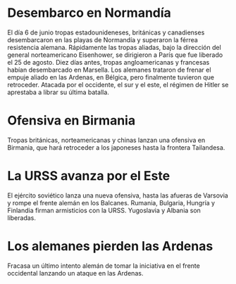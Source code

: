# Desembarco en Normandía

El día 6 de junio tropas estadounideneses, británicas y canadienses desembarcaron en las playas de Normandía y superaron la férrea resistencia alemana. Rápidamente las tropas aliadas, bajo la dirección del general norteamericano Eisenhower, se dirigieron a París que fue liberado el 25 de agosto. Diez días antes, tropas angloamericanas y francesas habían desembarcado en Marsella. Los alemanes trataron de frenar el empuje aliado en las Ardenas, en Bélgica, pero finalmente tuvieron que retroceder. Atacada por el occidente, el sur y el este, el régimen de Hitler se aprestaba a librar su última batalla.

# Ofensiva en Birmania

Tropas británicas, norteamericanas y chinas lanzan una ofensiva en Birmania, que hará retroceder a los japoneses hasta la frontera Tailandesa.

# La URSS avanza por el Este

El ejército soviético lanza una nueva ofensiva, hasta las afueras de Varsovia y rompe el frente alemán en los Balcanes. Rumania, Bulgaria, Hungría y Finlandia firman armisticios con la URSS. Yugoslavia y Albania son liberadas.

# Los alemanes pierden las Ardenas

Fracasa un último intento alemán de tomar la iniciativa en el frente occidental lanzando un ataque en las Ardenas.
